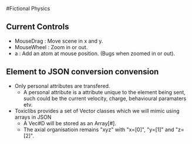 #Fictional Physics

## Current Controls

* MouseDrag : Move scene in x and y.
* MouseWheel : Zoom in or out.
* a : Add an atom at mouse position. (Bugs when zoomed in or out).

## Element to JSON conversion convension

* Only personal attributes are transfered.	
	* A personal attribute is a attribute unique to the element being sent, such could be the current velocity, charge, behavioural paramaters etv.
* Toxiclibs provides a set of Vector classes which we will mimic using arrays in JSON
	* A Vec#D will be stored as an Array[#].
	* The axial organisatioin remains "xyz" with "x=[0]", "y=[1]" and "z=[2]".

